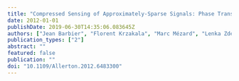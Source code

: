 ```yaml
---
title: "Compressed Sensing of Approximately-Sparse Signals: Phase Transitions and Optimal Reconstruction"
date: 2012-01-01
publishDate: 2019-06-30T14:35:06.083645Z
authors: ["Jean Barbier", "Florent Krzakala", "Marc Mézard", "Lenka Zdeborová"]
publication_types: ["2"]
abstract: ""
featured: false
publication: ""
doi: "10.1109/Allerton.2012.6483300"
---
```


